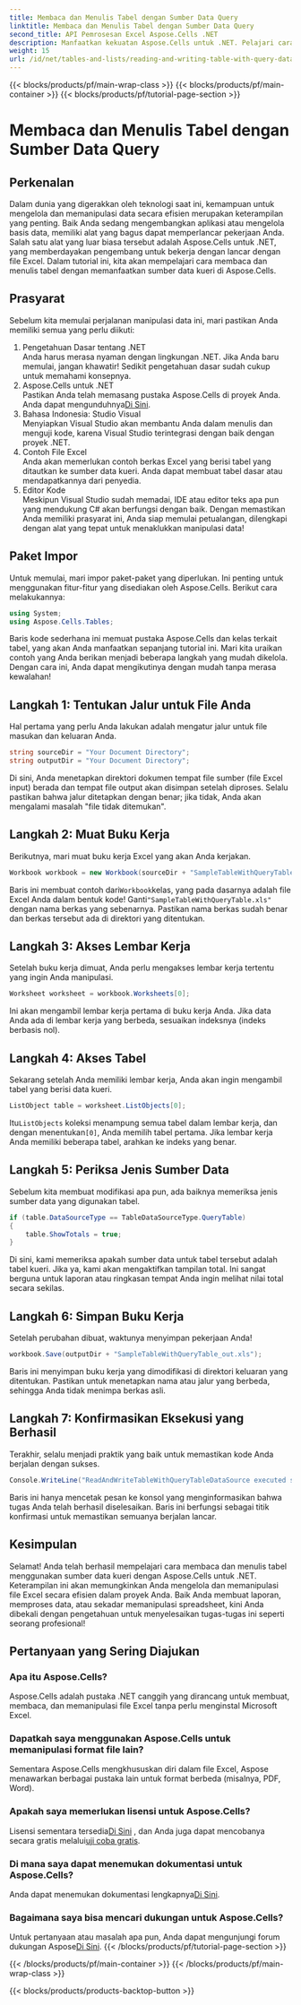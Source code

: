 ```yaml
---
title: Membaca dan Menulis Tabel dengan Sumber Data Query
linktitle: Membaca dan Menulis Tabel dengan Sumber Data Query
second_title: API Pemrosesan Excel Aspose.Cells .NET
description: Manfaatkan kekuatan Aspose.Cells untuk .NET. Pelajari cara membaca & menulis tabel dengan sumber data kueri dalam panduan langkah demi langkah terperinci ini.
weight: 15
url: /id/net/tables-and-lists/reading-and-writing-table-with-query-data-source/
---
```


{{< blocks/products/pf/main-wrap-class >}}
{{< blocks/products/pf/main-container >}}
{{< blocks/products/pf/tutorial-page-section >}}

# Membaca dan Menulis Tabel dengan Sumber Data Query

## Perkenalan
Dalam dunia yang digerakkan oleh teknologi saat ini, kemampuan untuk mengelola dan memanipulasi data secara efisien merupakan keterampilan yang penting. Baik Anda sedang mengembangkan aplikasi atau mengelola basis data, memiliki alat yang bagus dapat memperlancar pekerjaan Anda. Salah satu alat yang luar biasa tersebut adalah Aspose.Cells untuk .NET, yang memberdayakan pengembang untuk bekerja dengan lancar dengan file Excel. Dalam tutorial ini, kita akan mempelajari cara membaca dan menulis tabel dengan memanfaatkan sumber data kueri di Aspose.Cells.
## Prasyarat
Sebelum kita memulai perjalanan manipulasi data ini, mari pastikan Anda memiliki semua yang perlu diikuti:
1. Pengetahuan Dasar tentang .NET  
   Anda harus merasa nyaman dengan lingkungan .NET. Jika Anda baru memulai, jangan khawatir! Sedikit pengetahuan dasar sudah cukup untuk memahami konsepnya.
2. Aspose.Cells untuk .NET  
    Pastikan Anda telah memasang pustaka Aspose.Cells di proyek Anda. Anda dapat mengunduhnya[Di Sini](https://releases.aspose.com/cells/net/).
3. Bahasa Indonesia: Studio Visual  
   Menyiapkan Visual Studio akan membantu Anda dalam menulis dan menguji kode, karena Visual Studio terintegrasi dengan baik dengan proyek .NET.
4. Contoh File Excel  
   Anda akan memerlukan contoh berkas Excel yang berisi tabel yang ditautkan ke sumber data kueri. Anda dapat membuat tabel dasar atau mendapatkannya dari penyedia.
5. Editor Kode  
   Meskipun Visual Studio sudah memadai, IDE atau editor teks apa pun yang mendukung C# akan berfungsi dengan baik.
Dengan memastikan Anda memiliki prasyarat ini, Anda siap memulai petualangan, dilengkapi dengan alat yang tepat untuk menaklukkan manipulasi data!
## Paket Impor
Untuk memulai, mari impor paket-paket yang diperlukan. Ini penting untuk menggunakan fitur-fitur yang disediakan oleh Aspose.Cells. Berikut cara melakukannya:
```csharp
using System;
using Aspose.Cells.Tables;
```
Baris kode sederhana ini memuat pustaka Aspose.Cells dan kelas terkait tabel, yang akan Anda manfaatkan sepanjang tutorial ini.
Mari kita uraikan contoh yang Anda berikan menjadi beberapa langkah yang mudah dikelola. Dengan cara ini, Anda dapat mengikutinya dengan mudah tanpa merasa kewalahan!
## Langkah 1: Tentukan Jalur untuk File Anda
Hal pertama yang perlu Anda lakukan adalah mengatur jalur untuk file masukan dan keluaran Anda. 
```csharp
string sourceDir = "Your Document Directory";
string outputDir = "Your Document Directory";
```
Di sini, Anda menetapkan direktori dokumen tempat file sumber (file Excel input) berada dan tempat file output akan disimpan setelah diproses. Selalu pastikan bahwa jalur ditetapkan dengan benar; jika tidak, Anda akan mengalami masalah "file tidak ditemukan".
## Langkah 2: Muat Buku Kerja
Berikutnya, mari muat buku kerja Excel yang akan Anda kerjakan.
```csharp
Workbook workbook = new Workbook(sourceDir + "SampleTableWithQueryTable.xls");
```
 Baris ini membuat contoh dari`Workbook`kelas, yang pada dasarnya adalah file Excel Anda dalam bentuk kode! Ganti`"SampleTableWithQueryTable.xls"` dengan nama berkas yang sebenarnya. Pastikan nama berkas sudah benar dan berkas tersebut ada di direktori yang ditentukan.
## Langkah 3: Akses Lembar Kerja
Setelah buku kerja dimuat, Anda perlu mengakses lembar kerja tertentu yang ingin Anda manipulasi.
```csharp
Worksheet worksheet = workbook.Worksheets[0];
```
Ini akan mengambil lembar kerja pertama di buku kerja Anda. Jika data Anda ada di lembar kerja yang berbeda, sesuaikan indeksnya (indeks berbasis nol).
## Langkah 4: Akses Tabel
Sekarang setelah Anda memiliki lembar kerja, Anda akan ingin mengambil tabel yang berisi data kueri.
```csharp
ListObject table = worksheet.ListObjects[0];
```
 Itu`ListObjects` koleksi menampung semua tabel dalam lembar kerja, dan dengan menentukan`[0]`, Anda memilih tabel pertama. Jika lembar kerja Anda memiliki beberapa tabel, arahkan ke indeks yang benar.
## Langkah 5: Periksa Jenis Sumber Data
Sebelum kita membuat modifikasi apa pun, ada baiknya memeriksa jenis sumber data yang digunakan tabel.
```csharp
if (table.DataSourceType == TableDataSourceType.QueryTable)
{
    table.ShowTotals = true;
}
```
Di sini, kami memeriksa apakah sumber data untuk tabel tersebut adalah tabel kueri. Jika ya, kami akan mengaktifkan tampilan total. Ini sangat berguna untuk laporan atau ringkasan tempat Anda ingin melihat nilai total secara sekilas.
## Langkah 6: Simpan Buku Kerja
Setelah perubahan dibuat, waktunya menyimpan pekerjaan Anda!
```csharp
workbook.Save(outputDir + "SampleTableWithQueryTable_out.xls");
```
Baris ini menyimpan buku kerja yang dimodifikasi di direktori keluaran yang ditentukan. Pastikan untuk menetapkan nama atau jalur yang berbeda, sehingga Anda tidak menimpa berkas asli.
## Langkah 7: Konfirmasikan Eksekusi yang Berhasil
Terakhir, selalu menjadi praktik yang baik untuk memastikan kode Anda berjalan dengan sukses.
```csharp
Console.WriteLine("ReadAndWriteTableWithQueryTableDataSource executed successfully.");
```
Baris ini hanya mencetak pesan ke konsol yang menginformasikan bahwa tugas Anda telah berhasil diselesaikan. Baris ini berfungsi sebagai titik konfirmasi untuk memastikan semuanya berjalan lancar.
## Kesimpulan
Selamat! Anda telah berhasil mempelajari cara membaca dan menulis tabel menggunakan sumber data kueri dengan Aspose.Cells untuk .NET. Keterampilan ini akan memungkinkan Anda mengelola dan memanipulasi file Excel secara efisien dalam proyek Anda. Baik Anda membuat laporan, memproses data, atau sekadar memanipulasi spreadsheet, kini Anda dibekali dengan pengetahuan untuk menyelesaikan tugas-tugas ini seperti seorang profesional!
## Pertanyaan yang Sering Diajukan
### Apa itu Aspose.Cells?  
Aspose.Cells adalah pustaka .NET canggih yang dirancang untuk membuat, membaca, dan memanipulasi file Excel tanpa perlu menginstal Microsoft Excel.
### Dapatkah saya menggunakan Aspose.Cells untuk memanipulasi format file lain?  
Sementara Aspose.Cells mengkhususkan diri dalam file Excel, Aspose menawarkan berbagai pustaka lain untuk format berbeda (misalnya, PDF, Word).
### Apakah saya memerlukan lisensi untuk Aspose.Cells?  
 Lisensi sementara tersedia[Di Sini](https://purchase.aspose.com/temporary-license/) , dan Anda juga dapat mencobanya secara gratis melalui[uji coba gratis](https://releases.aspose.com/).
### Di mana saya dapat menemukan dokumentasi untuk Aspose.Cells?  
 Anda dapat menemukan dokumentasi lengkapnya[Di Sini](https://reference.aspose.com/cells/net/).
### Bagaimana saya bisa mencari dukungan untuk Aspose.Cells?  
 Untuk pertanyaan atau masalah apa pun, Anda dapat mengunjungi forum dukungan Aspose[Di Sini](https://forum.aspose.com/c/cells/9).
{{< /blocks/products/pf/tutorial-page-section >}}

{{< /blocks/products/pf/main-container >}}
{{< /blocks/products/pf/main-wrap-class >}}

{{< blocks/products/products-backtop-button >}}
